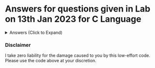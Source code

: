 # Answers for questions given in Lab on 13th Jan 2023 for C Language
<details>
  <summary>Answers (Click to Expand)</summary>
  
  * [Q1. Find the quotient and remainder](Lab1-Answers/lab1-1.c)
  * [Q2. Find the last digit of a number and delete the last digit](Lab1-Answers/lab1-2.c)
  * [Q3. Join a digit and a number](Lab1-Answers/lab1-3.c)
  * [Q4. Delete the last digit](Lab1-Answers/lab1-4.c)
  * [Q5. Delete last two digits](Lab1-Answers/lab1-5.c)
  * [Q6. Print second last digit](Lab1-Answers/lab1-6.c)
  * [Q7. Find sum of last two digits](Lab1-Answers/lab1-7.c)
  * [Q8. Double the last digit](Lab1-Answers/lab1-8.c)
  * [Q9. Double the second last digit](Lab1-Answers/lab1-9.c)
  * [Q10. Delete the second last digit](Lab1-Answers/lab1-10.c)
  * [Q11. Exchange the last two digits](Lab1-Answers/lab1-11.c)
  * [Q12. Exchange the last and the third last digits](Lab1-Answers/lab1-12.c)
  * [Q13. Product after deleting last and second last digit](Lab1-Answers/lab1-13.c)
  * [Q14. Product of two numbers after exchanging their last digits](Lab1-Answers/lab1-14.c)
  <details>
    <summary>Q15. Solve the following programs without using % operator (Click to Expand)</summary>
    
  * [a) Find the second last digit](Lab1-Answers/lab1-15a.c)
  * [b) Delete the second last digit](Lab1-Answers/lab1-15b.c)
  * [c) Exchange the last two digits](Lab1-Answers/lab1-15c.c)
  * [d) Exchange the last and the third last digits](Lab1-Answers/lab1-15d.c)
  * [e) Read one more integer k and print k<sup>th</sup> last digit from a number](Lab1-Answers/lab1-15e.c)
  </details>
</details>

### Disclaimer
I take zero liability for the damage caused to you by this low-effort code. Please use the code above at your discretion.
